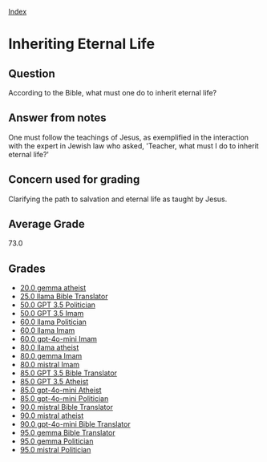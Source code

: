 
[Index](../index.md)
# Inheriting Eternal Life
## Question
According to the Bible, what must one do to inherit eternal life?

## Answer from notes
One must follow the teachings of Jesus, as exemplified in the interaction with the expert in Jewish law who asked, 'Teacher, what must I do to inherit eternal life?'

## Concern used for grading
Clarifying the path to salvation and eternal life as taught by Jesus.

## Average Grade
73.0

## Grades
 * [20.0 gemma atheist](../answers/gemma_atheist/Inheriting_Eternal_Life.md)
 * [25.0 llama Bible Translator](../answers/llama_Bible_Translator/Inheriting_Eternal_Life.md)
 * [50.0 GPT 3.5 Politician](../answers/GPT_3.5_Politician/Inheriting_Eternal_Life.md)
 * [50.0 GPT 3.5 Imam](../answers/GPT_3.5_Imam/Inheriting_Eternal_Life.md)
 * [60.0 llama Politician](../answers/llama_Politician/Inheriting_Eternal_Life.md)
 * [60.0 llama Imam](../answers/llama_Imam/Inheriting_Eternal_Life.md)
 * [60.0 gpt-4o-mini Imam](../answers/gpt-4o-mini_Imam/Inheriting_Eternal_Life.md)
 * [80.0 llama atheist](../answers/llama_atheist/Inheriting_Eternal_Life.md)
 * [80.0 gemma Imam](../answers/gemma_Imam/Inheriting_Eternal_Life.md)
 * [80.0 mistral Imam](../answers/mistral_Imam/Inheriting_Eternal_Life.md)
 * [85.0 GPT 3.5 Bible Translator](../answers/GPT_3.5_Bible_Translator/Inheriting_Eternal_Life.md)
 * [85.0 GPT 3.5 Atheist](../answers/GPT_3.5_Atheist/Inheriting_Eternal_Life.md)
 * [85.0 gpt-4o-mini Atheist](../answers/gpt-4o-mini_Atheist/Inheriting_Eternal_Life.md)
 * [85.0 gpt-4o-mini Politician](../answers/gpt-4o-mini_Politician/Inheriting_Eternal_Life.md)
 * [90.0 mistral Bible Translator](../answers/mistral_Bible_Translator/Inheriting_Eternal_Life.md)
 * [90.0 mistral atheist](../answers/mistral_atheist/Inheriting_Eternal_Life.md)
 * [90.0 gpt-4o-mini Bible Translator](../answers/gpt-4o-mini_Bible_Translator/Inheriting_Eternal_Life.md)
 * [95.0 gemma Bible Translator](../answers/gemma_Bible_Translator/Inheriting_Eternal_Life.md)
 * [95.0 gemma Politician](../answers/gemma_Politician/Inheriting_Eternal_Life.md)
 * [95.0 mistral Politician](../answers/mistral_Politician/Inheriting_Eternal_Life.md)
